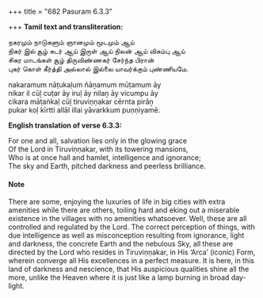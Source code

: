 +++
title = "682 Pasuram 6.3.3"

+++
**Tamil text and transliteration:**

நகரமும் நாடுகளும் ஞானமும் மூடமும் ஆய்  
நிகர் இல் சூழ் சுடர் ஆய் இருள் ஆய் நிலன் ஆய் விசும்பு ஆய்  
சிகர மாடங்கள் சூழ் திருவிண்ணகர் சேர்ந்த பிரான்  
புகர் கொள் கீர்த்தி அல்லால் இல்லை யாவர்க்கும் புண்ணியமே.

nakaramum nāṭukaḷum ñāṉamum mūṭamum āy  
nikar il cūḻ cuṭar āy iruḷ āy nilaṉ āy vicumpu āy  
cikara māṭaṅkaḷ cūḻ tiruviṇṇakar cērnta pirāṉ  
pukar koḷ kīrtti allāl illai yāvarkkum puṇṇiyamē.

**English translation of verse 6.3.3:**

For one and all, salvation lies only in the glowing grace  
Of the Lord in Tiruviṇṇakar, with its towering mansions,  
Who is at once hall and hamlet, intelligence and ignorance;  
The sky and Earth, pitched darkness and peerless brilliance.

#### Note

There are some, enjoying the luxuries of life in big cities with extra amenities while there are others, toiling hard and eking out a miserable existence in the villages with no amenities whatsoever. Well, these are all controlled and regulated by the Lord. The correct perception of things, with due intelligence as well as misconception resulting from ignorance, light and darkness, the concrete Earth and the nebulous Sky, all these are directed by the Lord who resides in Tiruviṇṇakar, in His ‘Arca’ (iconic) Form, wherein converge all His excellences in a perfect measure. It is here, in this land of darkness and nescience, that His auspicious qualities shine all the more, unlike the Heaven where it is just like a lamp burning in broad day-light.


